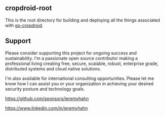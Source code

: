 ## cropdroid-root

This is the root directory for building and deploying all the things associated with [go-cropdroid](https://github.com/jeremyhahn/go-cropdroid).

## Support

Please consider supporting this project for ongoing success and sustainability. I'm a passionate open source contributor making a professional living creating free, secure, scalable, robust, enterprise grade, distributed systems and cloud native solutions.

I'm also available for international consulting opportunities. Please let me know how I can assist you or your organization in achieving your desired security posture and technology goals.

https://github.com/sponsors/jeremyhahn

https://www.linkedin.com/in/jeremyhahn
